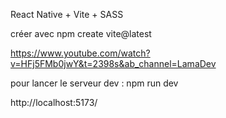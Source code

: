 
React Native + Vite + SASS

créer avec npm create vite@latest

https://www.youtube.com/watch?v=HFj5FMb0jwY&t=2398s&ab_channel=LamaDev

pour lancer le serveur dev : npm run dev

http://localhost:5173/
